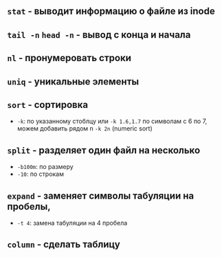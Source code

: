 ## ```stat``` - выводит информацию о файле из inode

## ```tail -n``` ```head -n``` - вывод с конца и начала

## ```nl``` - пронумеровать строки

## ```uniq``` - уникальные элементы

## ```sort``` - сортировка
  - ```-k```: по указанному стоблцу или ```-k 1.6,1.7``` по символам с 6 по 7, можем добавить рядом n ```-k 2n``` (numeric sort)

## ```split``` - разделяет один файл на несколько
  - ```-b100m```: по размеру
  - ```-10```: по строкам

## ```expand``` - заменяет символы табуляции на пробелы,
  - ```-t 4```: замена табуляции на 4 пробела

## ```column``` - cделать таблицу
